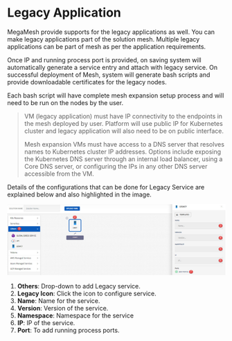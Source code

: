 # Legacy Application

MegaMesh provide supports for the legacy applications as well. You can make legacy applications part of the solution mesh. Multiple legacy applications can be part of mesh as per the application requirements. 

Once IP and running process port is provided, on saving system will automatically generate a service entry and attach with legacy service.  On successful deployment of Mesh, system will generate bash scripts and provide downloadable certificates for the legacy nodes. 

Each bash script will have complete mesh expansion setup process and will need to be run on the nodes by the user.

> VM (legacy application) must have IP connectivity to the endpoints in the mesh deployed by user. Platform will use public IP for Kubernetes cluster and legacy application will also need to be on public interface.
>
> Mesh expansion VMs must have access to a DNS server that resolves names to Kubernetes cluster IP addresses. Options include exposing the Kubernetes DNS server through an internal load balancer, using a Core DNS server, or configuring the IPs in any other DNS server accessible from the VM.

Details of the configurations that can be done for Legacy Service are explained below and also highlighted in the image.

![1](imgs\1.jpg)

1. **Others**: Drop-down to add Legacy service.
2. **Legacy Icon**: Click the icon to configure service.
3. **Name**: Name for the service.
4. **Version**: Version of the service.
5. **Namespace**: Namespace for the service
6. **IP**: IP of the service.
7. **Port**: To add running process ports. 